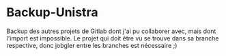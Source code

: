 # Backup-Unistra
Backup des autres projets de Gitlab dont j'ai pu collaborer avec, mais dont l'import est impossible.
Le projet qui doit être vu se trouve dans sa branche respective, donc jobgler entre les branches est nécessaire ;)
